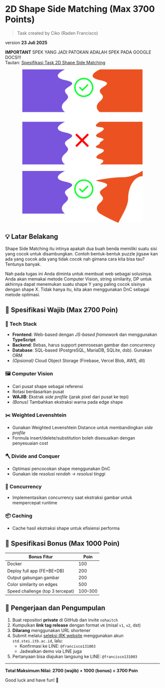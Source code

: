 # 2D Shape Side Matching (Max 3700 Points)

> Task created by Ciko (Raden Francisco)

version **23 Juli 2025**

**IMPORTANT** SPEK YANG JADI PATOKAN ADALAH SPEK PADA GOOGLE DOCS!!!  
Tautan: [Spesifikasi Task 2D Shape Side Matching](https://docs.google.com/document/d/1UPctVxxkW7ja9wHAhP--Q0Ap2XpT4ESxrg8td5NTxFs/edit?tab=t.0)

<div align="center">
<img src="image/shape-side-matching.png" alt="2D Shape Side Matching" height=500/>
</div>

## 💡 Latar Belakang

Shape Side Matching itu intinya apakah dua buah benda memiliki suatu sisi yang cocok untuk disambungkan. Contoh bentuk-bentuk puzzle jigsaw kan ada yang cocok ada yang tidak cocok nah gimana cara kita bisa tau? Tentunya banyak.

Nah pada tugas ini Anda diminta untuk membuat web sebagai solusinya. Anda akan memakai metode Computer Vision, string similarity, DP untuk akhirnya dapat menemukan suatu shape Y yang paling cocok sisinya dengan shape X. Tidak hanya itu, kita akan menggunakan DnC sebagai metode optimasi.

## 🧩 Spesifikasi Wajib (Max 2700 Poin)

### 🔧 Tech Stack

- **Frontend**: Web-based dengan _JS-based framework_ dan menggunakan **TypeScript**
- **Backend**: Bebas, harus support pemrosesan gambar dan concurrency
- **Database**: SQL-based (PostgreSQL, MariaDB, SQLite, dsb). Gunakan ORM
- _(Opsional)_ Cloud Object Storage (Firebase, Vercel Blob, AWS, dll)

### 🖼️ Computer Vision

- Cari pusat shape sebagai referensi
- Rotasi berdasarkan pusat
- **WAJIB**: Ekstrak _side profile_ (jarak pixel dari pusat ke tepi)
- _(Bonus)_ Tambahkan ekstraksi warna pada edge shape

### ✂️ Weighted Levenshtein

- Gunakan Weighted Levenshtein Distance untuk membandingkan _side profile_
- Formula insert/delete/substitution boleh disesuaikan dengan penyesuaian cost

### 🪓 Divide and Conquer

- Optimasi pencocokan shape menggunakan DnC
- Gunakan ide _resolusi rendah → resolusi tinggi_

### 🚀 Concurrency

- Implementasikan concurrency saat ekstraksi gambar untuk mempercepat runtime

### 📦 Caching

- Cache hasil ekstraksi shape untuk efisiensi performa

## 🎁 Spesifikasi Bonus (Max 1000 Poin)

| Bonus Fitur                      | Poin    |
| -------------------------------- | ------- |
| Docker                           | 100     |
| Deploy full app (FE+BE+DB)       | 200     |
| Output gabungan gambar           | 200     |
| Color similarity on edges        | 500     |
| Speed challenge (top 3 tercepat) | 100–300 |

## 📂 Pengerjaan dan Pengumpulan

1. Buat repositori **private** di GitHub dan invite `nohaitch`
2. Kumpulkan **link tag release** dengan format `vN` (misal `v1`, `v2`, dst)
3. **Dilarang** menggunakan URL shortener
4. Submit melalui [seleksi IRK website](https://seleksi-irk-2025.vercel.app/) menggunakan akun `std.stei.itb.ac.id`, lalu:
   - Konfirmasi ke LINE: `@francisco131003`
   - Jadwalkan demo via LINE juga
5. Pertanyaan bisa diajukan langsung ke LINE: `@francisco131003`

---

**Total Maksimum Nilai: 2700 (wajib) + 1000 (bonus) = 3700 Poin**

Good luck and have fun! 🚀
